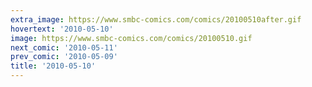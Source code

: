```yaml
---
extra_image: https://www.smbc-comics.com/comics/20100510after.gif
hovertext: '2010-05-10'
image: https://www.smbc-comics.com/comics/20100510.gif
next_comic: '2010-05-11'
prev_comic: '2010-05-09'
title: '2010-05-10'
---
```


